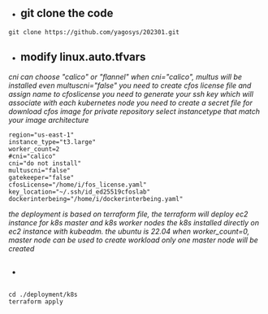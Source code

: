 - ## git clone the code

```
git clone https://github.com/yagosys/202301.git

```

- ## modify linux.auto.tfvars 

*cni can choose "calico" or "flannel"*
*when cni="calico", multus will be installed even multuscni="false"*
*you need to create cfos license file and assign name to cfoslicense*
*you need to generate your ssh key which will associate with each kubernetes node*
*you need to create a secret file for download cfos image for private repository*
*select instancetype that match your image architecture*

```
region="us-east-1"
instance_type="t3.large"
worker_count=2
#cni="calico"
cni="do not install"
multuscni="false"
gatekeeper="false"
cfosLicense="/home/i/fos_license.yaml"
key_location="~/.ssh/id_ed25519cfoslab"
dockerinterbeing="/home/i/dockerinterbeing.yaml"
```

*the deployment is based on terraform file, the terraform will deploy ec2 instance for k8s master  and k8s worker nodes*
*the k8s installed directly on ec2 instance  with kubeadm. the ubuntu is 22.04*
*when worker_count=0, master node can be used to create workload*
*only one master node will be created*

- ##

```
cd ./deployment/k8s
terraform apply
```
 